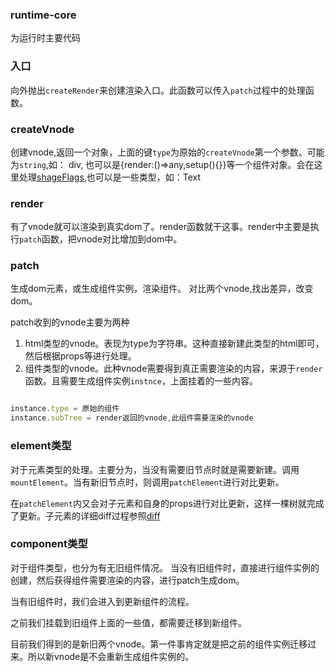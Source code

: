 ### runtime-core

为运行时主要代码

### 入口

向外抛出`createRender`来创建渲染入口。此函数可以传入`patch`过程中的处理函数。





### createVnode

创建vnode,返回一个对象，上面的键`type`为原始的`createVnode`第一个参数。可能为`string`,如： div,
也可以是{render:()=>any,setup(){}}等一个组件对象。会在这里处理[shageFlags](./%E6%8C%89%E4%BD%8D%E8%BF%90%E7%AE%97%E7%AC%A6.md),也可以是一些类型，如：Text


### render

有了vnode就可以渲染到真实dom了。render函数就干这事。render中主要是执行`patch`函数，把vnode对比增加到dom中。


### patch

生成dom元素，或生成组件实例，渲染组件。
对比两个vnode,找出差异，改变dom。

patch收到的vnode主要为两种
1. html类型的vnode。表现为type为字符串。这种直接新建此类型的html即可，然后根据props等进行处理。
2. 组件类型的vnode。此种vnode需要得到真正需要渲染的内容，来源于`render`函数。且需要生成组件实例`instnce`，上面挂着的一些内容。

```js

instance.type = 原始的组件
instance.subTree = render返回的vnode,此组件需要渲染的vnode

```

### element类型

对于元素类型的处理。主要分为，当没有需要旧节点时就是需要新建。调用`mountElement`。当有新旧节点时，则调用`patchElement`进行对比更新。

在`patchElement`内又会对子元素和自身的props进行对比更新，这样一棵树就完成了更新。子元素的详细diff过程参照[diff](../diff.md)

### component类型

对于组件类型，也分为有无旧组件情况。
当没有旧组件时，直接进行组件实例的创建，然后获得组件需要渲染的内容，进行patch生成dom。

当有旧组件时，我们会进入到更新组件的流程。

之前我们挂载到旧组件上面的一些值，都需要迁移到新组件。

目前我们得到的是新旧两个vnode。第一件事肯定就是把之前的组件实例迁移过来。所以新vnode是不会重新生成组件实例的。
